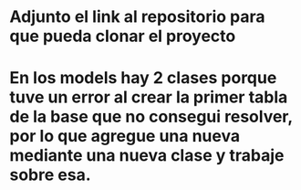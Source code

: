 # Adjunto el link al repositorio para que pueda clonar el proyecto
# En los models hay 2 clases porque tuve un error al crear la primer tabla de la base que no consegui resolver, por lo que agregue una nueva mediante una nueva clase y trabaje sobre esa.
